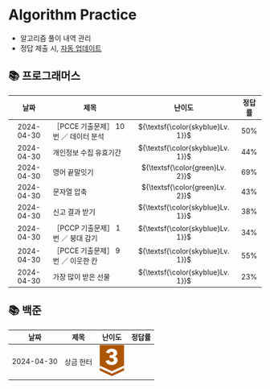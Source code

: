 #
# Algorithm Practice

- 알고리즘 풀이 내역 관리
- 정답 제출 시, [자동 업데이트](https://github.com/g0eun/Algorithm/tree/main/.github/workflows)



## 📚 프로그래머스
| 날짜 | 제목 | 난이도 | 정답률 |
| :-----: | ----- | :-----: | :-----: |
|2024-04-30|［PCCE 기출문제］ 10번 ／ 데이터 분석|${\textsf{\color{skyblue}Lv. 1}}$|50%|
|2024-04-30|개인정보 수집 유효기간|${\textsf{\color{skyblue}Lv. 1}}$|44%|
|2024-04-30|영어 끝말잇기|${\textsf{\color{green}Lv. 2}}$|69%|
|2024-04-30|문자열 압축|${\textsf{\color{green}Lv. 2}}$|43%|
|2024-04-30|신고 결과 받기|${\textsf{\color{skyblue}Lv. 1}}$|38%|
|2024-04-30|［PCCP 기출문제］ 1번 ／ 붕대 감기|${\textsf{\color{skyblue}Lv. 1}}$|34%|
|2024-04-30|［PCCE 기출문제］ 9번 ／ 이웃한 칸|${\textsf{\color{skyblue}Lv. 1}}$|55%|
|2024-04-30|가장 많이 받은 선물|${\textsf{\color{skyblue}Lv. 1}}$|23%|
## 📚 백준
| 날짜 | 제목 | 난이도 | 정답률 |
| :-----: | ----- | :-----: | :-----: |
|2024-04-30|상금 헌터|![B3](./.github/workflows/resources/img/B3.svg)||
